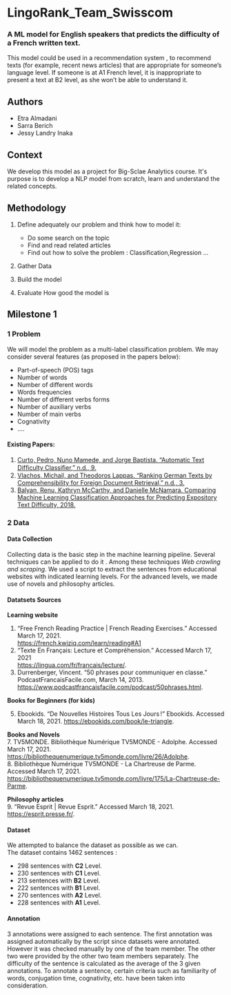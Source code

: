 # LingoRank_Team_Swisscom
### A ML model for English speakers that predicts the difficulty of a French written text. 
This model could be used in a recommendation system , to recommend texts (for example, recent news articles)
that are appropriate for someone’s language level. If someone is at A1 French level, it is
inappropriate to present a text at B2 level, as she won’t be able to understand it.

## Authors
* Etra Almadani
* Sarra Berich 
* Jessy Landry Inaka

## Context 
We develop this model as a project for Big-Sclae Analytics course.
It's purpose is to develop a NLP model from scratch, learn and understand the related concepts.


## Methodology
1. Define adequately our problem and think how to model it:
   - Do some search on the topic 
   - Find and read related articles 
   - Find out how to solve the problem : Classification,Regression ...
  
2. Gather Data
3. Build the model
4. Evaluate How good the model is 

## Milestone 1
### 1 Problem 
We will model the problem as a multi-label classification problem. We may consider several features (as proposed in the papers below):
- Part-of-speech (POS) tags
- Number of words
- Number of different words
- Words frequencies
- Number of different verbs forms
- Number of auxiliary verbs
- Number of main verbs
- Cognativity  
- ....

#### Existing Papers:
1. [Curto, Pedro, Nuno Mamede, and Jorge Baptista. “Automatic Text Difﬁculty Classiﬁer,” n.d., 9.]( https://www.inesc-id.pt/publications3/11043/pdf)
2. [Vlachos, Michail, and Theodoros Lappas. “Ranking German Texts by Comprehensibility for Foreign Document Retrieval,” n.d., 3. ](http://alumni.cs.ucr.edu/~mvlachos/pubs/ENIR2011.pdf)
3. [Balyan, Renu, Kathryn McCarthy, and Danielle McNamara. Comparing Machine Learning Classification Approaches for Predicting Expository Text Difficulty, 2018.](https://www.researchgate.net/publication/325302169_Comparing_Machine_Learning_Classification_Approaches_for_Predicting_Expository_Text_Difficulty)

### 2 Data
#### Data Collection
Collecting data is the basic step in the machine learning pipeline. Several techniques can be applied to do it . Among these techniques *Web crawling and scraping*.
We used a script to extract the sentences from educational websites with indicated learning levels.
For the advanced levels, we made use of novels and philosophy articles.

#### Datatsets Sources
**Learning website**
1. “Free French Reading Practice | French Reading Exercises.” Accessed March 17, 2021.  
https://french.kwiziq.com/learn/reading#A1  
2. “Texte En Français: Lecture et Compréhension.” Accessed March 17, 2021  
https://lingua.com/fr/francais/lecture/.  
3. Durrenberger, Vincent. “50 phrases pour communiquer en classe.” PodcastFrancaisFacile.com, March 14, 2013.  
https://www.podcastfrancaisfacile.com/podcast/50phrases.html.  

**Books for Beginners (for kids)**  

5. Ebookids. “De Nouvelles Histoires Tous Les Jours !” Ebookids. Accessed March 18, 2021. https://ebookids.com/book/le-triangle.  

**Books and Novels**  
7. TV5MONDE. Bibliothèque Numérique TV5MONDE - Adolphe. Accessed March 17, 2021. https://bibliothequenumerique.tv5monde.com/livre/26/Adolphe.  
8. Bibliothèque Numérique TV5MONDE - La Chartreuse de Parme. Accessed March 17, 2021. https://bibliothequenumerique.tv5monde.com/livre/175/La-Chartreuse-de-Parme.  

**Philosophy articles**  
9. “Revue Esprit | Revue Esprit.” Accessed March 18, 2021. https://esprit.presse.fr/. 
 

#### Dataset 
We attempted to balance the dataset as possible as we can.   
The dataset contains 1462 sentences :  
- 298 sentences with **C2** Level.
- 230 sentences with **C1** Level.
- 213 sentences with **B2** Level.
- 222 sentences with **B1** Level.
- 270 sentences with **A2** Level.
- 228 sentences with **A1** Level.


#### Annotation
3 annotations were assigned to each sentence. The first annotation was assigned automatically by the script since datasets were annotated. However it was checked manually by one of the team member. The other two were provided by the other two team members separately.
The difficulty of the sentence is calculated as the average of the 3 given annotations.
To annotate a sentence, certain criteria such as familiarity of words, conjugation time, cognativity, etc. have been taken into consideration.











